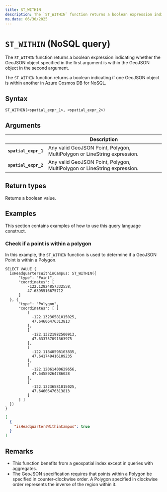 ```yaml
---
title: ST_WITHIN
description: The `ST_WITHIN` function returns a boolean expression indicating whether the GeoJSON object specified in the first argument is within the GeoJSON object in the second argument.
ms.date: 06/30/2025
---
```


# `ST_WITHIN` (NoSQL query)

The `ST_WITHIN` function returns a boolean expression indicating whether the GeoJSON object specified in the first argument is within the GeoJSON object in the second argument.

The `ST_WITHIN` function returns a boolean indicating if one GeoJSON object is within another in Azure Cosmos DB for NoSQL.

## Syntax

```nosql
ST_WITHIN(<spatial_expr_1>, <spatial_expr_2>)
```

## Arguments

| | Description |
| --- | --- |
| **`spatial_expr_1`** | Any valid GeoJSON Point, Polygon, MultiPolygon or LineString expression. |
| **`spatial_expr_2`** | Any valid GeoJSON Point, Polygon, MultiPolygon or LineString expression. |

## Return types

Returns a boolean value.

## Examples

This section contains examples of how to use this query language construct.

### Check if a point is within a polygon

In this example, the `ST_WITHIN` function is used to determine if a GeoJSON Point is within a Polygon.

```nosql
SELECT VALUE {
  isHeadquartersWithinCampus: ST_WITHIN({
      "type": "Point",
      "coordinates": [
          -122.12824857332558,
          47.6395516675712
      ]
  }, {            
      "type": "Polygon",
      "coordinates": [ [
          [
            -122.13236581015025,
            47.64606476313813
          ],
          [
            -122.13221982500913,
            47.633757091363975
          ],
          [
            -122.11840598103835,
            47.641749416109235
          ],
          [
            -122.12061400629656,
            47.64589264786028
          ],
          [
            -122.13236581015025,
            47.64606476313813
          ]
      ] ]
  })
}
```

```json
[
  {
    "isHeadquartersWithinCampus": true
  }
]
```

## Remarks

- This function benefits from a geospatial index except in queries with aggregates.
- The GeoJSON specification requires that points within a Polygon be specified in counter-clockwise order. A Polygon specified in clockwise order represents the inverse of the region within it.
